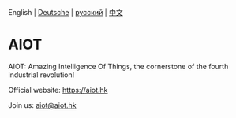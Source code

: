 English | [Deutsche](./readme/deutsche.md) | [русский](./readme/русский.md) | [中文](./readme/中文.md)

# AIOT

AIOT: Amazing Intelligence Of Things, the cornerstone of the fourth industrial revolution!

Official website: https://aiot.hk

Join us: aiot@aiot.hk
